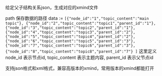 给定父子结构关系json，生成对应的xmind文件

path 保存数据的路径
data := `[{"node_id":"1","topic_content":"main topic"},
{"node_id":"2","topic_content":"topic1","parent_id":"1"},{"node_id":"3","topic_content":"topic2","parent_id":"1"},
{"node_id":"4","topic_content":"topic3","parent_id":"2"},{"node_id":"5","topic_content":"topic4","parent_id":"2"},
{"node_id":"6","topic_content":"topic5","parent_id":"3"},{"node_id":"7","topic_content":"topic6","parent_id":"3"},
{"node_id":"8","topic_content":"topic8","parent_id":"7"}
]`
这里定义 node_id 表示节点id, topic_content 表示主题内容, parent_id 表示父节点id

支持json格式和xml格式，兼容高版本的xmind，常用版本的xmind都能打开